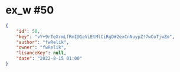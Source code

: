 
# ex_w #50
                
```JSON
{
    "id": 50,
    "key": "vY+9rTeXrmLfRmI@1eViEtMlCiRgD#2exCnNuypZ!7wCoTjwZm",
    "author": "fwRelik",
    "owner": "fwRelik",
    "lisanceKey": null,
    "date": "2022-8-15 01:00"
}
```
